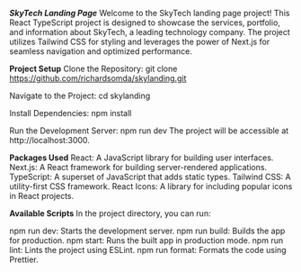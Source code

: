 ***SkyTech Landing Page***
Welcome to the SkyTech landing page project! This React TypeScript project is designed to showcase the services, portfolio, and information about SkyTech, a leading technology company. The project utilizes Tailwind CSS for styling and leverages the power of Next.js for seamless navigation and optimized performance.


**Project Setup**
Clone the Repository:
git clone https://github.com/richardsomda/skylanding.git

Navigate to the Project:
cd skylanding

Install Dependencies:
npm install

Run the Development Server:
npm run dev
The project will be accessible at http://localhost:3000.


**Packages Used**
React: A JavaScript library for building user interfaces.
Next.js: A React framework for building server-rendered applications.
TypeScript: A superset of JavaScript that adds static types.
Tailwind CSS: A utility-first CSS framework.
React Icons: A library for including popular icons in React projects.

**Available Scripts**
In the project directory, you can run:

npm run dev: Starts the development server.
npm run build: Builds the app for production.
npm start: Runs the built app in production mode.
npm run lint: Lints the project using ESLint.
npm run format: Formats the code using Prettier.